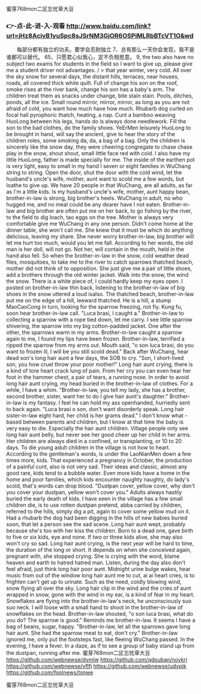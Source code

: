 
蜜芽768mon二区忘忧草大豆




### 👉-点-此-进-入-观看  http://www.baidu.com/link?url=jHz8AcivB1yuSpc8sJSrNM3GjOR6OSPiMLRbBTcVT1O&wd




　　每部分都有独立的功夫。要学会忍耐独立
	7、总有那么一天你会发现，我不是谁都可以替代。
	65、只愿君心似我心，定不负相思意。
9, the two also have no subject two exams for students in the field so I want to give up, please give me a student driver not advantages.
/ > that year winter, very cold.
All over the sky snow for several days, the distant hills, terraces, near houses, roads, all covered thick white quilt.
Full of change his son on the roof, smoke rises at the river bank, change his son has a baby's arm.
The children treat them as snacks under change, bite stain stain.
Pools, ditches, ponds, all the ice.
Small round mirror, mirror, mirror, as long as you are not afraid of cold, you want how much have how much.
Rhubarb dog curled on focal hall pyrophoric thatch, heating, a nap.
Cunt a bamboo weaving HuoLong between his legs, hands do is always done needlework.
Fill the son to the bad clothes, do the family shoes.
YeErMen leisurely HuoLong to be brought in hand, will say the ancient, give to hear the story of the children roles, some smoking da, da, a bag of a bag.
Only the children is sincerely like the snow day, they were cheering congregate to chase chase play in the snow, shout shout, small little face red with cold.
I also have my little HuoLong, father is made specially for me.
The inside of the earthen pot is very light, easy to small in my hand I seven or eight families in WuChang string to string.
Open the door, shut the door with the cold wind, let the husband's uncle's wife, mother, aunt want to scold me a few words, but loathe to give up.
We have 20 people in that WuChang, are all adults, as far as I'm a little kids.
Is my husband's uncle's wife, mother, aunt happy bean, brother-in-law is strong, big brother's heels.
WuChang in adult, no who hugged me, and no meal could be any dearer have I not eaten.
Brother-in-law and big brother are often put me on her back, to go fishing by the river, to the field to dig loach, tao eggs on the tree.
Mother is always very comfortable give me WuChang in any one person.
Didn't come home at the dinner table, she won't call me.
She knew that it must be which do anything delicious, leaving my share.
She never worry brother-in-law, big brother will let me hurt too much, would you let me fall.
According to her words, the old man is her doll, will not go.
Not her, will contain in the mouth, held in the hand also fell.
So when the brother-in-law in the snow, cold weather dead flies, mosquitoes, to take me to the river to catch sparrows thatched beach, mother did not think of to opposition.
She just give me a pair of little shoes, add a brothers through the old winter jacket.
Walk into the snow, the wind the snow.
There is a white piece of, I could hardly keep my eyes open.
I posted on brother-in-law thin back, listening to the brother-in-law of big shoes in the snow uttered a loud isalso.
The thatched beach, brother-in-law put me on the edge of a hill, leeward thatched.
He is a hill, a stump MaoCaoCong in turn, looking for the sparrow freezing, not fly.
Kung fu, soon hear brother-in-law call.
"Luca brasi, I caught a."
Brother-in-law to collecting a sparrow with a rope tied down, let me carry.
I see little sparrow shivering, the sparrow into my big cotton-padded jacket.
One after the other, the sparrows warm in my arms.
Brother-in-law caught a sparrow again to me, I found my lips have been frozen.
Brother-in-law, terrified a ripped the sparrow from my arms out.
Mouth said, "o son luca brasi, do you want to frozen ill, I will be you still scold dead."
Back after WuChang, hear dead son's long hair aunt a few days, the SOB to cry.
"Son, I short-lived son, you how cruel throw your poor mother!"
Long hair aunt crying, there is a kind of tore heart crack lung of pain.
From her cry you can even hear her foot in the hammer chest, a pair of tears, a running nose.
In order to avoid long hair aunt crying, my head buried in the brother-in-law of clothes.
For a while, I have a whim.
"Brother-in-law, you tell my lady, she has a brother, second brother, sister, want her to do I give hair aunt's daughter."
Brother-in-law is my fantasy.
I feel he can hold my ass openhanded, hurriedly sent to back again.
"Luca brasi o son, don't want disorderly speak.
Long hair sister-in-law eight hard, her child is her grams dead."
I don't know what - based between parents and children, but I know at that time the baby is very easy to die.
Especially the hair aunt children.
Village people only see long hair aunt belly, but never see her good cheer up her child in her arms.
Her children are always died in a confined, or transplanting, or 10 to 20 days.
To die young adult children in the village is not how to heart.
According to the gentleman's words, is under the LaoNianMen down a few times more, kids.
That experienced a pregnancy in October, the production of a painful cunt, also is not very sad.
Their ideas and classic, almost any good rare, kids tend to a bubble water.
Even more kids have a home in the home and poor families, which kids encounter naughty naughty, do lady's scold, that's words can drop blood.
"Dustpan cover, yellow cover, why don't you cover your dustpan, yellow won't cover you."
Adults always hastily buried the early death of kids.
I have seen in the village has a few small children die, is to use rotten dustpan pretend, abba carried by children, referred to the hills, simply dig a pit, again to cover some yellow mud on it.
Had a rhubarb the dog had been digging in the hills of new babies buried soon, that let a person see the sad scene.
Long hair aunt wept, probably because she's too with her kiss the children.
Born to a dead one, gave birth to five or six kids, eye and none.
If two or three kids alive, she may also won't cry so sad.
Long hair aunt crying, is the next year will be hard to time, the duration of the long or short.
It depends on when she conceived again, pregnant with, she stopped crying.
She is crying with the word, blame heaven and earth to hatred hatred man.
Listen, during the day also don't feel afraid, just think long hair poor aunt.
Midnight urine bulge wakes, hear music from out of the window long hair aunt me to cut, ai ai heart cries, is to frighten can't get up to urinate.
Such as the need, coldly blowing wind, snow flying all over the sky.
Long hair clip in the wind and the cries of aunt wrapped in snow, gone with the wind in my ear, is a kind of fear in my heart.
Snowflakes are flying into the brother-in-law's neck, he unconsciously suo suo neck.
I will loose with a small hand to shoot in the brother-in-law of snowflakes on the head.
Brother-in-law shouted, "o son luca brasi, what do you do?
The sparrow is good."
Reminds me brother-in-law.
It seems I have a bag of beans, sugar, happy.
"Brother-in-law, let all the sparrows gave long hair aunt.
She had the sparrow meat to eat, don't cry."
Brother-in-law ignored me, only put the footsteps fast, like fleeing WuChang passed.
In the evening, I have a fever.
In a daze, as if to see a group of baby stand up from the dustpan, running after me.
蜜芽768mon二区忘忧草大豆 https://github.com/webnewse/dvmlw
https://github.com/qdouban/novkrj
https://github.com/webnewse/yflfj
https://github.com/webnewse/udvpik
https://github.com/foolnews/tsnwe





蜜芽768mon二区忘忧草大豆
